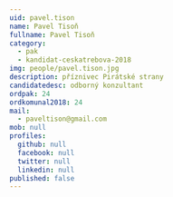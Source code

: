 ```yaml
---
uid: pavel.tison
name: Pavel Tisoň
fullname: Pavel Tisoň
category:
  - pak
  - kandidat-ceskatrebova-2018
img: people/pavel.tison.jpg
description: příznivec Pirátské strany
candidatedesc: odborný konzultant
ordpak: 24
ordkomunal2018: 24
mail:
  - paveltison@gmail.com
mob: null
profiles:
  github: null
  facebook: null
  twitter: null
  linkedin: null
published: false
---
```

